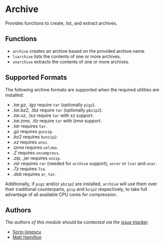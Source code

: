 Archive
=======

Provides functions to create, list, and extract archives.

Functions
---------

  - `archive` creates an archive based on the provided archive name.
  - `lsarchive` lists the contents of one or more archives.
  - `unarchive` extracts the contents of one or more archives.

Supported Formats
-----------------

The following archive formats are supported when the required utilities are
installed:

  - *.tar.gz*, *.tgz* require `tar` (optionally `pigz`).
  - *.tar.bz2*, *.tbz* require `tar` (optionally `pbzip2`).
  - *.tar.xz*, *.txz* require `tar` with *xz* support.
  - *.tar.zma*, *.tlz* require `tar` with *lzma* support.
  - *.tar* requires `tar`.
  - *.gz* requires `gunzip`.
  - *.bz2* requires `bunzip2`.
  - *.xz* requires `unxz`.
  - *.lzma* requires `unlzma`.
  - *.Z* requires `uncompress`.
  - *.zip*, *.jar* requires `unzip`.
  - *.rar* requires `rar` (needed for `archive` support), `unrar` or `lsar` and `unar`.
  - *.7z* requires `7za`.
  - *.deb* requires `ar`, `tar`.

Additionally, if `pigz` and/or `pbzip2` are installed, `archive` will use them over
their traditional counterparts, `gzip` and `bzip2` respectively, to take full advantage
of all available CPU cores for compression.

Authors
-------

*The authors of this module should be contacted via the [issue tracker][1].*

  - [Sorin Ionescu](https://github.com/sorin-ionescu)
  - [Matt Hamilton](https://github.com/Eriner)

[1]: https://github.com/zsh-users/prezto/issues

